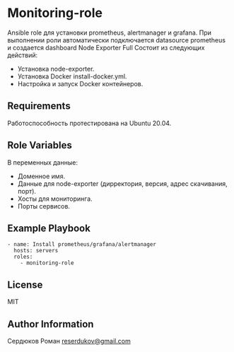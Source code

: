 Monitoring-role
=========

Ansible role для установки prometheus, alertmanager и grafana. При выполнении роли автоматически подключается datasource prometheus и создается dashboard Node Exporter Full
Состоит из следующих действий:
- Установка node-exporter.
- Установка Docker install-docker.yml.
- Настройка и запуск Docker контейнеров.

Requirements
------------

Работоспособность протестирована на Ubuntu 20.04.


Role Variables
--------------

В переменных данные:
- Доменное имя.
- Данные для node-exporter (дирректория, версия, адрес скачивания, порт).
- Хосты для мониторинга.
- Порты сервисов.

Example Playbook
----------------
```
- name: Install prometheus/grafana/alertmanager
  hosts: servers
  roles:
    - monitoring-role
```

License
-------

MIT

Author Information
------------------

Сердюков Роман
reserdukov@gmail.com